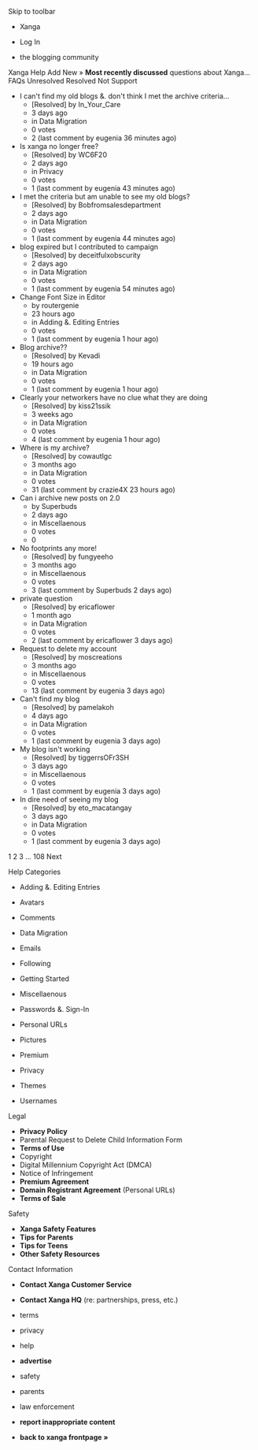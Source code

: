 Skip to toolbar

*   Xanga

*   Log In

*   the blogging community

Xanga Help Add New » **Most recently discussed** questions about Xanga… FAQs Unresolved Resolved Not Support

*   I can't find my old blogs &. don't think I met the archive criteria...
    *   \[Resolved\] by In\_Your\_Care
    *   3 days ago
    *   in Data Migration
    *   0 votes
    *   2 (last comment by eugenia 36 minutes ago)
*   Is xanga no longer free?
    *   \[Resolved\] by WC6F20
    *   2 days ago
    *   in Privacy
    *   0 votes
    *   1 (last comment by eugenia 43 minutes ago)
*   I met the criteria but am unable to see my old blogs?
    *   \[Resolved\] by Bobfromsalesdepartment
    *   2 days ago
    *   in Data Migration
    *   0 votes
    *   1 (last comment by eugenia 44 minutes ago)
*   blog expired but I contributed to campaign
    *   \[Resolved\] by deceitfulxobscurity
    *   2 days ago
    *   in Data Migration
    *   0 votes
    *   1 (last comment by eugenia 54 minutes ago)
*   Change Font Size in Editor
    *   by routergenie
    *   23 hours ago
    *   in Adding &. Editing Entries
    *   0 votes
    *   1 (last comment by eugenia 1 hour ago)
*   Blog archive??
    *   \[Resolved\] by Kevadi
    *   19 hours ago
    *   in Data Migration
    *   0 votes
    *   1 (last comment by eugenia 1 hour ago)
*   Clearly your networkers have no clue what they are doing
    *   \[Resolved\] by kiss21ssik
    *   3 weeks ago
    *   in Data Migration
    *   0 votes
    *   4 (last comment by eugenia 1 hour ago)
*   Where is my archive?
    *   \[Resolved\] by cowautlgc
    *   3 months ago
    *   in Data Migration
    *   0 votes
    *   31 (last comment by crazie4X 23 hours ago)
*   Can i archive new posts on 2.0
    *   by Superbuds
    *   2 days ago
    *   in Miscellaenous
    *   0 votes
    *   0
*   No footprints any more!
    *   \[Resolved\] by fungyeeho
    *   3 months ago
    *   in Miscellaenous
    *   0 votes
    *   3 (last comment by Superbuds 2 days ago)
*   private question
    *   \[Resolved\] by ericaflower
    *   1 month ago
    *   in Data Migration
    *   0 votes
    *   2 (last comment by ericaflower 3 days ago)
*   Request to delete my account
    *   \[Resolved\] by moscreations
    *   3 months ago
    *   in Miscellaenous
    *   0 votes
    *   13 (last comment by eugenia 3 days ago)
*   Can't find my blog
    *   \[Resolved\] by pamelakoh
    *   4 days ago
    *   in Data Migration
    *   0 votes
    *   1 (last comment by eugenia 3 days ago)
*   My blog isn't working
    *   \[Resolved\] by tiggerrsOFr3SH
    *   3 days ago
    *   in Miscellaenous
    *   0 votes
    *   1 (last comment by eugenia 3 days ago)
*   In dire need of seeing my blog
    *   \[Resolved\] by eto\_macatangay
    *   3 days ago
    *   in Data Migration
    *   0 votes
    *   1 (last comment by eugenia 3 days ago)

1 2 3 ... 108 Next

Help Categories

*   Adding &. Editing Entries
*   Avatars
*   Comments
*   Data Migration
*   Emails
*   Following
*   Getting Started
*   Miscellaenous

*   Passwords &. Sign-In
*   Personal URLs
*   Pictures
*   Premium
*   Privacy
*   Themes
*   Usernames

Legal

*   **Privacy Policy**
*   Parental Request to Delete Child Information Form
*   **Terms of Use**
*   Copyright
*   Digital Millennium Copyright Act (DMCA)
*   Notice of Infringement
*   **Premium Agreement**
*   **Domain Registrant Agreement** (Personal URLs)
*   **Terms of Sale**

Safety

*   **Xanga Safety Features**
*   **Tips for Parents**
*   **Tips for Teens**
*   **Other Safety Resources**

Contact Information

*   **Contact Xanga Customer Service**
*   **Contact Xanga HQ** (re: partnerships, press, etc.)

*   terms
*   privacy
*   help
*   **advertise**

*   safety
*   parents
*   law enforcement
*   **report inappropriate content**

*   **back to xanga frontpage »**